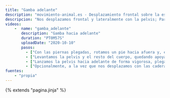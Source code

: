 ```yaml
---
title: "Gamba adelante"
description: "movimiento-animal.es - Desplazamiento frontal sobre la espalda, haciendo un trípode sobre los pies y un hombro"
descripcion: "Nos desplazamos frontal y lateralmente con la pelvis; Para ello, formamos un trípode con los pies y un hombro y movemos las caderas de forma lateral-frontal. A diferencia de la gamba hacia atrás, en esta ocasión estiramos la pierna rotada."
videos: 
    -  name: "gamba_adelante"
       description: "Gamba hacia adelante"
       duration: "PT0M57S"
       uploadDate: "2020-10-10"
       pasos:
         - ["Con las piernas plegadas, rotamos un pie hacia afuera y, extendiendo la pierna, apoyamos la almohadilla de los dedos."]
         - ["Levantamos la pelvis y el resto del cuerpo, quedando apoyados sólo sobre los pies y el mismo hombro que el pie. Ninguna zona más toca el suelo."]
         - ["Lanzamos la pelvis hacia adelante de forma vigorosa, plegando las piernas."]
         - ["Opcionalmente, a la vez que nos desplazamos con las caderas podemos empujar hacia atrás con los brazos a un contrincante figurado."]
fuentes:
    - "propia"
---
```

{% extends "pagina.jinja" %}
